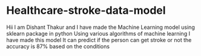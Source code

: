 # Healthcare-stroke-data-model
Hii I am Dishant Thakur and I have made the Machine Learning model using sklearn package in python
Using  various algorithms  of machine learning I have made this model
It can predict if the person can get stroke or not the accuracy is 87% based on the conditions
